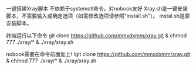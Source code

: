 一键搭建Xray脚本
不依赖于systemctl命令，对nobook友好
Xray.sh是一键安装脚本，不需要输入或确定选项（如需修改选项请参照"install.sh"）。
instal.sh是原安装脚本。


终端运行以下命令
git clone https://github.com/mmxdxmm/xray.git & chmod 777 ./xray/* & ./xray/xray.sh

nobook需要在命令前面加上!
!git clone https://github.com/mmxdxmm/xray.git & chmod 777 ./xray/* & ./xray/xray.sh
